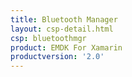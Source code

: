 ```yaml
---
title: Bluetooth Manager
layout: csp-detail.html
csp: bluetoothmgr
product: EMDK For Xamarin
productversion: '2.0'
---
```




